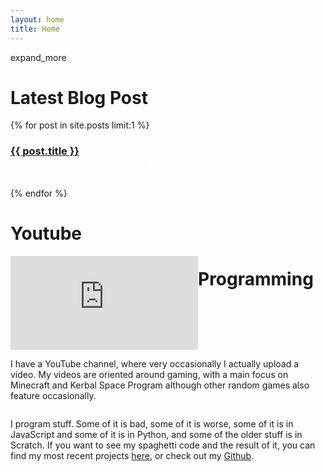 ```yaml
---
layout: home
title: Home
---
```


<span onclick="scrollDown()" id="down-icon" class="material-icons-outlined md-18">expand_more</span>

<div style="background-image: url('/assets/slideshow1.png')" id="main-site-title">
    <h1 id="main-site-title-text"></h1>
</div>

<div class="home-section grey">
    <h1>Latest Blog Post</h1>
    {% for post in site.posts limit:1 %}
        <h3><a href="{{ post.url }}">{{ post.title }}</a></h3>
        <p style="margin-top: -16px; color: #FFFFFFB3;">
            <span class="material-icons-outlined md-18 inline-icon">schedule</span> 
            {{ post.date | date: "%-d %B %Y" }}
            <span class="material-icons-outlined md-18 inline-icon">account_circle</span>
            {{post.author}}
        </p>
    {% endfor %}
</div>

<div class="home-section teal">
    <h1>Youtube</h1>
    <iframe style="float: left;" id="channel-trailer" class="section-image" src="https://www.youtube.com./embed/4gxDmlA7ohU" frameborder="0" allow="accelerometer; autoplay; clipboard-write; encrypted-media; gyroscope; picture-in-picture" allowfullscreen></iframe>
    <p style="float: right" class="section-text">I have a YouTube channel, where very occasionally I actually upload a video. My videos are oriented around gaming, with a main focus on Minecraft and Kerbal Space Program although other random games also feature occasionally.</p>
</div>

<div class="home-section grey">
    <h1>Programming</h1>
    <p style="float: left" class="section-text">I program stuff. Some of it is bad, some of it is worse, some of it is in JavaScript and some of it is in Python, and some of the older stuff is in Scratch. If you want to see my spaghetti code and the result of it, you can find my most recent projects <a href="/projects">here</a>, or check out my <a href="https://github.com/Pr0x1mas">Github</a>.</p>
    <div class="section-image" style="float: right; background-image: url('/assets/code.png')"></div>
</div>